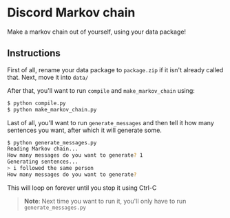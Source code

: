 # Discord Markov chain

Make a markov chain out of yourself, using your data package!

## Instructions

First of all, rename your data package to `package.zip` if it isn't already called that.
Next, move it into `data/`

After that, you'll want to run `compile` and `make_markov_chain` using:
```sh
$ python compile.py
$ python make_markov_chain.py
```

Last of all, you'll want to run `generate_messages` and then tell it how many sentences you want, after which it will generate some.

```sh
$ python generate_messages.py
Reading Markov chain...
How many messages do you want to generate? 1
Generating sentences...
> i followed the same person
How many messages do you want to generate? 
```

This will loop on forever until you stop it using Ctrl-C

> **Note**: Next time you want to run it, you'll only have to run `generate_messages.py`
